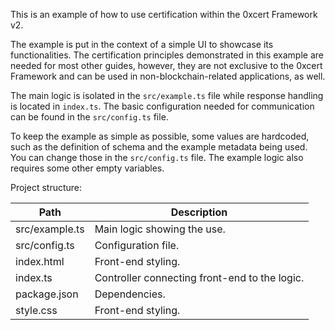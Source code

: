 This is an example of how to use certification within the 0xcert Framework v2.

The example is put in the context of a simple UI to showcase its functionalities. The certification principles demonstrated in this example are needed for most other guides, however, they are not exclusive to the 0xcert Framework and can be used in non-blockchain-related applications, as well.

The main logic is isolated in the `src/example.ts` file while response handling is located in `index.ts`. The basic configuration needed for communication can be found in the `src/config.ts` file.

To keep the example as simple as possible, some values are hardcoded, such as the definition of schema and the example metadata being used. You can change those in the `src/config.ts` file. The example logic also requires some other empty variables.

Project structure:

| Path           | Description                                   |
| -------------- | --------------------------------------------- |
| src/example.ts | Main logic showing the use.                   |
| src/config.ts  | Configuration file.                           |
| index.html     | Front-end styling.                            |
| index.ts       | Controller connecting front-end to the logic. |
| package.json   | Dependencies.                                 |
| style.css      | Front-end styling.                            |
